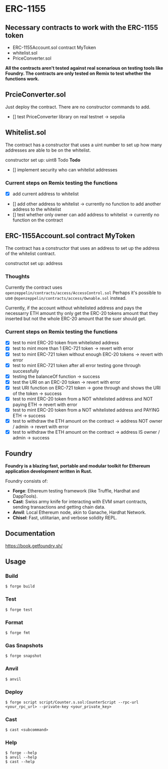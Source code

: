 # ERC-1155

## Necessary contracts to work with the ERC-1155 token

- ERC-1155Account.sol contract MyToken
- whitelist.sol
- PriceConverter.sol

**All the contracts aren't tested against real scenarious on testing tools like Foundry. The contracts are only tested on Remix to test whether the functions work.**

## PrcieConverter.sol

Just deploy the contract. There are no constructor commands to add.

- [] test PriceConverter library on real testnet -> sepolia

## Whitelist.sol

The contract has a constructor that uses a uint number to set up how many addresses are able to be on the whitelist.

constructor set up: uint8
Todo
**Todo**

- [] implement security who can whitelist addresses

### Current steps on Remix testing the functions

- [x] add current address to whitelist
- [] add other address to whitelist -> currently no function to add another address to the whitelist
- [] test whether only owner can add address to whitelist -> currently no function on the contract

## ERC-1155Account.sol contract MyToken

The contract has a constructor that uses an address to set up the address of the whitelist contract.

constructot set up: address

### Thoughts

Currently the contract uses `openzeppelin/contracts/access/AccessControl.sol`
Perhaps it's possible to use `@openzeppelin/contracts/access/Ownable.sol` instead.

Currently, if the account without whitelisted address and pays the necessarry ETH amount thy only get the ERC-20 tokens amount that they inserted but not the whole ERC-20 amount that the suer should get.

### Current steps on Remix testing the functions

- [x] test to mint ERC-20 token from whitelisted address
- [x] test to mint more than 1 ERC-721 token -> revert with error
- [x] test to mint ERC-721 token without enough ERC-20 tokens -> revert with error
- [x] test to mint ERC-721 token after all error testing gone through successfully
- [x] testing the balanceOf function -> success
- [x] test the URI on an ERC-20 token -> revert with error
- [x] test URI function on ERC-721 token -> gone through and shows the URI of the token -> success
- [x] test to mint ERC-20 token from a NOT whitelisted address and NOT paying ETH -> revert with error
- [x] test to mint ERC-20 token from a NOT whitelisted address and PAYING ETH -> success
- [x] test to withdraw the ETH amount on the contract -> address NOT owner / admin -> revert with error
- [x] test to withdraw the ETH amount on the contract -> address IS owner / admin -> success

## Foundry

**Foundry is a blazing fast, portable and modular toolkit for Ethereum application development written in Rust.**

Foundry consists of:

- **Forge**: Ethereum testing framework (like Truffle, Hardhat and DappTools).
- **Cast**: Swiss army knife for interacting with EVM smart contracts, sending transactions and getting chain data.
- **Anvil**: Local Ethereum node, akin to Ganache, Hardhat Network.
- **Chisel**: Fast, utilitarian, and verbose solidity REPL.

## Documentation

https://book.getfoundry.sh/

## Usage

### Build

```shell
$ forge build
```

### Test

```shell
$ forge test
```

### Format

```shell
$ forge fmt
```

### Gas Snapshots

```shell
$ forge snapshot
```

### Anvil

```shell
$ anvil
```

### Deploy

```shell
$ forge script script/Counter.s.sol:CounterScript --rpc-url <your_rpc_url> --private-key <your_private_key>
```

### Cast

```shell
$ cast <subcommand>
```

### Help

```shell
$ forge --help
$ anvil --help
$ cast --help
```
